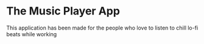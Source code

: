# The Music Player App

This application has been made for the people who love to listen to chill lo-fi beats while working
